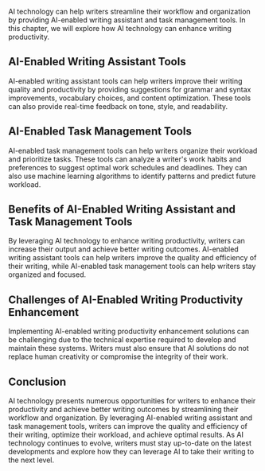 
AI technology can help writers streamline their workflow and organization by providing AI-enabled writing assistant and task management tools. In this chapter, we will explore how AI technology can enhance writing productivity.

AI-Enabled Writing Assistant Tools
----------------------------------

AI-enabled writing assistant tools can help writers improve their writing quality and productivity by providing suggestions for grammar and syntax improvements, vocabulary choices, and content optimization. These tools can also provide real-time feedback on tone, style, and readability.

AI-Enabled Task Management Tools
--------------------------------

AI-enabled task management tools can help writers organize their workload and prioritize tasks. These tools can analyze a writer's work habits and preferences to suggest optimal work schedules and deadlines. They can also use machine learning algorithms to identify patterns and predict future workload.

Benefits of AI-Enabled Writing Assistant and Task Management Tools
------------------------------------------------------------------

By leveraging AI technology to enhance writing productivity, writers can increase their output and achieve better writing outcomes. AI-enabled writing assistant tools can help writers improve the quality and efficiency of their writing, while AI-enabled task management tools can help writers stay organized and focused.

Challenges of AI-Enabled Writing Productivity Enhancement
---------------------------------------------------------

Implementing AI-enabled writing productivity enhancement solutions can be challenging due to the technical expertise required to develop and maintain these systems. Writers must also ensure that AI solutions do not replace human creativity or compromise the integrity of their work.

Conclusion
----------

AI technology presents numerous opportunities for writers to enhance their productivity and achieve better writing outcomes by streamlining their workflow and organization. By leveraging AI-enabled writing assistant and task management tools, writers can improve the quality and efficiency of their writing, optimize their workload, and achieve optimal results. As AI technology continues to evolve, writers must stay up-to-date on the latest developments and explore how they can leverage AI to take their writing to the next level.
